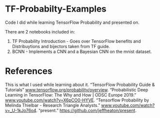 # TF-Probabilty-Examples
Code I did while learning TensorFlow Probability and presented on.

There are 2 notebooks included in:
1. TF Probability Introduction - Goes over TensorFlow benefits and Distribuytions and bijectors taken from TF guide.
2. BCNN - Implements a CNN and a Bayesian CNN on the mnist dataset.

# References
This is what I used while learning about it.
“TensorFlow Probability Guide & Tutorials” www.tensorflow.org/probability/overview.
“Probabilistic Deep Learning in TensorFlow: The Why and How | ODSC Europe 2019.” www.youtube.com/watch?v=X6pCO0-HYVE.
“Tensorflow Probability by Melinda Thielbar - Research Triangle Analysts.” www.youtube.com/watch?v=_U-1kJo76o4.
“present.” https://github.com/jeffheaton/present.
